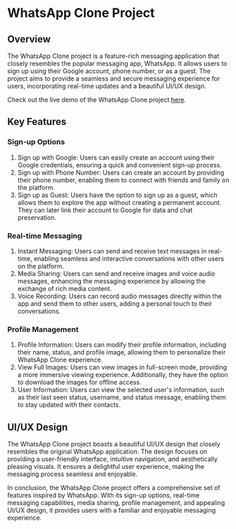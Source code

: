 # WhatsApp Clone Project

## Overview
The WhatsApp Clone project is a feature-rich messaging application that closely resembles the popular messaging app, WhatsApp. It allows users to sign up using their Google account, phone number, or as a guest. The project aims to provide a seamless and secure messaging experience for users, incorporating real-time updates and a beautiful UI/UX design.

Check out the live demo of the WhatsApp Clone project [here](https://whatsape.vercel.app/).

## Key Features

### Sign-up Options
1. Sign up with Google: Users can easily create an account using their Google credentials, ensuring a quick and convenient sign-up process.
2. Sign up with Phone Number: Users can create an account by providing their phone number, enabling them to connect with friends and family on the platform.
3. Sign up as Guest: Users have the option to sign up as a guest, which allows them to explore the app without creating a permanent account. They can later link their account to Google for data and chat preservation.

### Real-time Messaging
1. Instant Messaging: Users can send and receive text messages in real-time, enabling seamless and interactive conversations with other users on the platform.
2. Media Sharing: Users can send and receive images and voice audio messages, enhancing the messaging experience by allowing the exchange of rich media content.
3. Voice Recording: Users can record audio messages directly within the app and send them to other users, adding a personal touch to their conversations.

### Profile Management
1. Profile Information: Users can modify their profile information, including their name, status, and profile image, allowing them to personalize their WhatsApp Clone experience.
2. View Full Images: Users can view images in full-screen mode, providing a more immersive viewing experience. Additionally, they have the option to download the images for offline access.
3. User Information: Users can view the selected user's information, such as their last seen status, username, and status message, enabling them to stay updated with their contacts.

## UI/UX Design
The WhatsApp Clone project boasts a beautiful UI/UX design that closely resembles the original WhatsApp application. The design focuses on providing a user-friendly interface, intuitive navigation, and aesthetically pleasing visuals. It ensures a delightful user experience, making the messaging process seamless and enjoyable.

In conclusion, the WhatsApp Clone project offers a comprehensive set of features inspired by WhatsApp. With its sign-up options, real-time messaging capabilities, media sharing, profile management, and appealing UI/UX design, it provides users with a familiar and enjoyable messaging experience.
